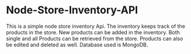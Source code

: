# Node-Store-Inventory-API
This is a simple node store inventory Api. The inventory keeps track of the products in the store. New products can be added in the inventory. Both single and all Products can be retrieved from the store. Products can also be edited and deleted as well.
Database used is MongoDB.
